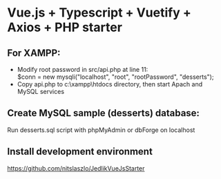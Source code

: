# Vue.js + Typescript + Vuetify + Axios + PHP starter

## For XAMPP:
- Modify root password in src/api.php at line 11:<br>
  $conn = new mysqli("localhost", "root", "rootPassword", "desserts");
- Copy api.php to c:\xampp\htdocs directory, then start Apach and MySQL services

## Create MySQL sample (desserts) database:
Run desserts.sql script with phpMyAdmin or dbForge on localhost

## Install development environment
https://github.com/nitslaszlo/JedlikVueJsStarter
